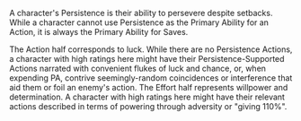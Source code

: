 A character's Persistence is their ability to persevere despite setbacks. While a character cannot use Persistence as the Primary Ability for an Action, it is always the Primary Ability for Saves.

The Action half corresponds to luck. While there are no Persistence Actions, a character with high ratings here might have their Persistence-Supported Actions narrated with convenient flukes of luck and chance, or, when expending PA, contrive seemingly-random coincidences or interference that aid them or foil an enemy's action.
The Effort half represents willpower and determination. A character with high ratings here might have their relevant actions described in terms of powering through adversity or "giving 110%".